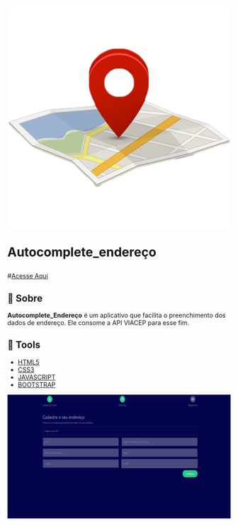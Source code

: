 <h1>
    <img src="./img/cepicon.png"/>
    <p>Autocomplete_endereço</p>
</h1>

#[Acesse Aqui](https://autocompleteendereco.vercel.app/)

## 📕 Sobre

**Autocomplete_Endereço** é um aplicativo que facilita o preenchimento dos dados de endereço. Ele consome a API VIACEP para esse fim.

## 🔨 Tools
- [HTML5](https://developer.mozilla.org/pt-BR/docs/Web/HTML)
- [CSS3](https://developer.mozilla.org/pt-BR/docs/Web/CSS)
- [JAVASCRIPT](https://developer.mozilla.org/pt-BR/docs/Web/JavaScript)
- [BOOTSTRAP](https://getbootstrap.com/)

<img src="./img/homePage.png"/>
